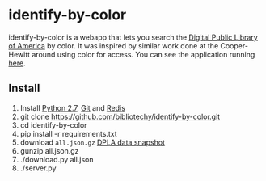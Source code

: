 # identify-by-color

identify-by-color is a webapp that lets you search the [Digital Public Library
of America] by color. It was inspired by similar work done at the Cooper-Hewitt
around using color for access. You can see the application running [here].

## Install

1. Install [Python 2.7], [Git] and [Redis]
1. git clone https://github.com/bibliotechy/identify-by-color.git
1. cd identify-by-color
1. pip install -r requirements.txt
1. download `all.json.gz` [DPLA data snapshot]
1. gunzip all.json.gz
1. ./download.py all.json
1. ./server.py

[Digital Public Library of America]: http://dp.la
[here]: http://colorbrowse.club/
[Cooper-Hewitt]: https://collection.cooperhewitt.org/objects/colors/
[Python 2.7]: http://python.org/download/
[Git]: https://git-scm.com/
[Redis]: http://redis.io
[DPLA data snapshot]: http://dp.la/info/developers/download/
